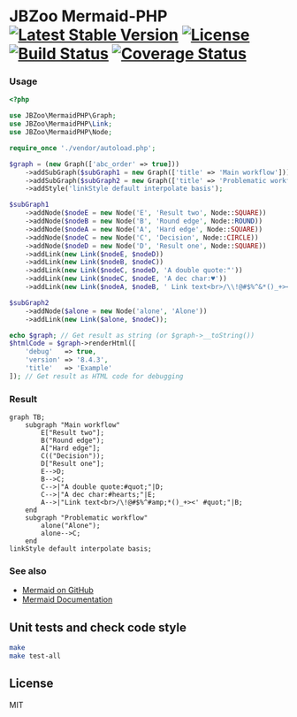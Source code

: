 # JBZoo Mermaid-PHP  [![Latest Stable Version](https://poser.pugx.org/JBZoo/Mermaid-PHP/v/stable)](https://packagist.org/packages/JBZoo/Mermaid-PHP) [![License](https://poser.pugx.org/JBZoo/Mermaid-PHP/license)](https://packagist.org/packages/JBZoo/Mermaid-PHP) [![Build Status](https://travis-ci.org/JBZoo/Mermaid-PHP.svg?branch=master)](https://travis-ci.org/JBZoo/Mermaid-PHP) [![Coverage Status](https://coveralls.io/repos/github/JBZoo/Mermaid-PHP/badge.svg?branch=master)](https://coveralls.io/github/JBZoo/Mermaid-PHP?branch=master)

### Usage

```php
<?php

use JBZoo\MermaidPHP\Graph;
use JBZoo\MermaidPHP\Link;
use JBZoo\MermaidPHP\Node;

require_once './vendor/autoload.php';

$graph = (new Graph(['abc_order' => true]))
    ->addSubGraph($subGraph1 = new Graph(['title' => 'Main workflow']))
    ->addSubGraph($subGraph2 = new Graph(['title' => 'Problematic workflow']))
    ->addStyle('linkStyle default interpolate basis');

$subGraph1
    ->addNode($nodeE = new Node('E', 'Result two', Node::SQUARE))
    ->addNode($nodeB = new Node('B', 'Round edge', Node::ROUND))
    ->addNode($nodeA = new Node('A', 'Hard edge', Node::SQUARE))
    ->addNode($nodeC = new Node('C', 'Decision', Node::CIRCLE))
    ->addNode($nodeD = new Node('D', 'Result one', Node::SQUARE))
    ->addLink(new Link($nodeE, $nodeD))
    ->addLink(new Link($nodeB, $nodeC))
    ->addLink(new Link($nodeC, $nodeD, 'A double quote:"'))
    ->addLink(new Link($nodeC, $nodeE, 'A dec char:♥'))
    ->addLink(new Link($nodeA, $nodeB, ' Link text<br>/\\!@#$%^&*()_+><\' " '));

$subGraph2
    ->addNode($alone = new Node('alone', 'Alone'))
    ->addLink(new Link($alone, $nodeC));

echo $graph; // Get result as string (or $graph->__toString())
$htmlCode = $graph->renderHtml([
    'debug'   => true,
    'version' => '8.4.3',
    'title'   => 'Example'
]); // Get result as HTML code for debugging 
```

### Result

```
graph TB;
    subgraph "Main workflow"
        E["Result two"];
        B("Round edge");
        A["Hard edge"];
        C(("Decision"));
        D["Result one"];
        E-->D;
        B-->C;
        C-->|"A double quote:#quot;"|D;
        C-->|"A dec char:#hearts;"|E;
        A-->|"Link text<br>/\!@#$%^#amp;*()_+><' #quot;"|B;
    end
    subgraph "Problematic workflow"
        alone("Alone");
        alone-->C;
    end
linkStyle default interpolate basis;
```

### See also
 - [Mermaid on GitHub](https://github.com/knsv/mermaid)
 - [Mermaid Documentation](https://mermaidjs.github.io/)

## Unit tests and check code style
```sh
make
make test-all
```


## License

MIT
